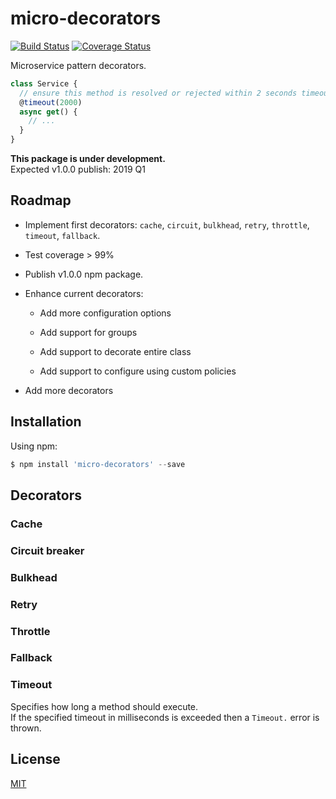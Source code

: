 # micro-decorators

[![Build Status](https://travis-ci.org/labs42io/micro-decorators.svg?branch=develop)](https://travis-ci.org/labs42io/micro-decorators)
[![Coverage Status](https://coveralls.io/repos/github/labs42io/micro-decorators/badge.svg?branch=develop)](https://coveralls.io/github/labs42io/micro-decorators?branch=develop)

Microservice pattern decorators.

```ts
class Service {
  // ensure this method is resolved or rejected within 2 seconds timeout
  @timeout(2000)
  async get() {
    // ...
  }
}
```

**This package is under development.**  
Expected v1.0.0 publish: 2019 Q1

## Roadmap

* Implement first decorators: `cache`, `circuit`, `bulkhead`, `retry`, `throttle`, `timeout`, `fallback`.

* Test coverage > 99%

* Publish v1.0.0 npm package.

* Enhance current decorators:

  * Add more configuration options

  * Add support for groups

  * Add support to decorate entire class

  * Add support to configure using custom policies

* Add more decorators

## Installation

Using npm:

```javascript
$ npm install 'micro-decorators' --save
```

## Decorators

### Cache

### Circuit breaker

### Bulkhead

### Retry

### Throttle

### Fallback

### Timeout

Specifies how long a method should execute.  
If the specified timeout in milliseconds is exceeded then a `Timeout.` error is thrown.

## License

[MIT](LICENSE)
